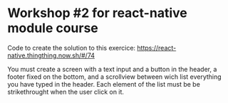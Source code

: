 # Workshop #2 for react-native module course

Code to create the solution to this exercice: https://react-native.thingthing.now.sh/#/74

You must create a screen with a text input and a button in the header, a footer fixed on the bottom, and a scrollview between wich list everything you have typed in the header. Each element of the list must be be strikethrought when the user click on it.
